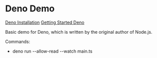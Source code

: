 # Deno Demo

[Deno Installation](https://deno.land/manual/getting_started/installation)
[Getting Started Deno](https://deno.land/manual/getting_started/command_line_interface)

Basic demo for Deno, which is written by the original author of Node.js.

Commands:
- deno run --allow-read --watch main.ts